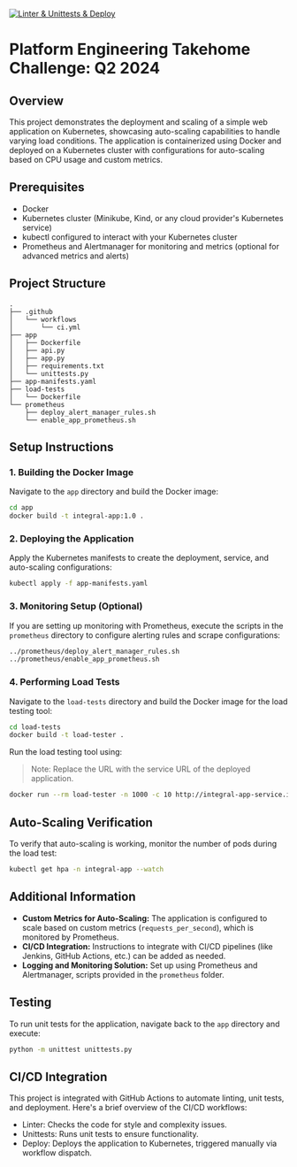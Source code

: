 [![Linter & Unittests & Deploy](https://github.com/nezakoo/integral-takehome-challenge/actions/workflows/ci.yml/badge.svg)](https://github.com/nezakoo/integral-takehome-challenge/actions/workflows/ci.yml)
# Platform Engineering Takehome Challenge: Q2 2024

## Overview

This project demonstrates the deployment and scaling of a simple web application on Kubernetes, showcasing auto-scaling capabilities to handle varying load conditions. The application is containerized using Docker and deployed on a Kubernetes cluster with configurations for auto-scaling based on CPU usage and custom metrics.

## Prerequisites

- Docker
- Kubernetes cluster (Minikube, Kind, or any cloud provider's Kubernetes service)
- kubectl configured to interact with your Kubernetes cluster
- Prometheus and Alertmanager for monitoring and metrics (optional for advanced metrics and alerts)

## Project Structure

```
.
├── .github
│   └── workflows
│       └── ci.yml
├── app
│   ├── Dockerfile
│   ├── api.py
│   ├── app.py
│   ├── requirements.txt
│   └── unittests.py
├── app-manifests.yaml
├── load-tests
│   └── Dockerfile
└── prometheus
    ├── deploy_alert_manager_rules.sh
    └── enable_app_prometheus.sh
```

## Setup Instructions

### 1. Building the Docker Image

Navigate to the `app` directory and build the Docker image:

```bash
cd app
docker build -t integral-app:1.0 .
```

### 2. Deploying the Application

Apply the Kubernetes manifests to create the deployment, service, and auto-scaling configurations:

```bash
kubectl apply -f app-manifests.yaml
```

### 3. Monitoring Setup (Optional)

If you are setting up monitoring with Prometheus, execute the scripts in the `prometheus` directory to configure alerting rules and scrape configurations:

```bash
../prometheus/deploy_alert_manager_rules.sh
../prometheus/enable_app_prometheus.sh
```

### 4. Performing Load Tests

Navigate to the `load-tests` directory and build the Docker image for the load testing tool:

```bash
cd load-tests
docker build -t load-tester .
```

Run the load testing tool using:
> Note: Replace the URL with the service URL of the deployed application.

```bash
docker run --rm load-tester -n 1000 -c 10 http://integral-app-service.integral-app.svc.cluster.local:5000/
```

## Auto-Scaling Verification

To verify that auto-scaling is working, monitor the number of pods during the load test:

```bash
kubectl get hpa -n integral-app --watch
```

## Additional Information

- **Custom Metrics for Auto-Scaling:** The application is configured to scale based on custom metrics (`requests_per_second`), which is monitored by Prometheus.
- **CI/CD Integration:** Instructions to integrate with CI/CD pipelines (like Jenkins, GitHub Actions, etc.) can be added as needed.
- **Logging and Monitoring Solution:** Set up using Prometheus and Alertmanager, scripts provided in the `prometheus` folder.

## Testing

To run unit tests for the application, navigate back to the `app` directory and execute:

```bash
python -m unittest unittests.py
```

## CI/CD Integration

This project is integrated with GitHub Actions to automate linting, unit tests, and deployment.
Here's a brief overview of the CI/CD workflows:

- Linter: Checks the code for style and complexity issues.
- Unittests: Runs unit tests to ensure functionality.
- Deploy: Deploys the application to Kubernetes, triggered manually via workflow dispatch.
